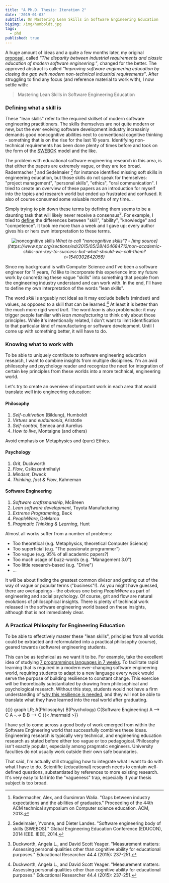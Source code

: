 ```yaml
---
title: "A Ph.D. Thesis: Iteration 2"
date: '2019-01-03'
subtitle: On Mastering Lean Skills in Software Engineering Education
bigimg: /img/humboldt.jpg
tags:
  - phd
published: true
---
```


A huge amount of ideas and a quite a few months later, my original [proposal](/post/phd-proposal/), called _"The disparity between industrial requirements and classic education of modern software engineering."_, changed for the better. The approved abstract is called _"Improving software engineering education by closing the gap with modern non-technical industrial requirements"_. After struggling to find any focus (and reference material to work with), I now settle with:

> Mastering Lean Skills in Software Engineering Education

### Defining what a skill is

These "lean skills" refer to the required skillset of modern software engineering practitioners. The skills themselves are not quite modern or new, but the ever evolving software development industry increasinly demands good noncognitive abilities next to conventional cognitive thinking - something that is on the rise for the last 10 years. Identifying non-technical requirements has been done plenty of times before and took on the form of the [SWEBOK](https://www.computer.org/web/swebok) model and the like. 

The problem with educational software engineering research in this area, is that either the papers are extremely vague, or they are too broad. Radermacher [^1] and Sedelmaier [^2] for instance identified missing soft skills in engineering education, but those skills do not speak for themselves: "project management", "personal skills", "ethics", "oral communication". I tried to create an overview of these papers as an introduction for myself into the topics and research world but ended up frustrated and confused. It also of course consumed some valuable months of my time...

Simply trying to pin down these terms by defining them seems to be a daunting task that will likely never receive a consensus[^3]. For example, I tried to [define](https://wgroeneveld.github.io/phd/src/definities/) the differences between "skill", "ability", "knowledge" and "competence". It took me more than a week and I gave up: every author gives his or hers own interpretation to these terms. 

<center>
    <img src="/img/skills.jpg" alt="noncognitive skills" />
    <em>What to call "noncognitive skills"? - [img source](https://www.npr.org/sections/ed/2015/05/28/404684712/non-academic-skills-are-key-to-success-but-what-should-we-call-them?t=1540302642056)</em>
</center>

Since my background is with Computer Science and I've been a software engineer for 11 years, I'd like to incorporate this experience into my future work by concretizing these vague "skills" into something that people from the engineering industry understand and can work with. In the end, I'll have to define my own interpretation of the words "lean skills". 

The word _skill_ is arguably not ideal as it may exclude beliefs (mindset) and values, as opposed to a skill that can be learned.[^3] At least it is better than the much more rigid word _trait_. The word _lean_ is also problematic: it may trigger people familiar with _lean manufacturing_ to think only about those principles. While it's intentionally related, I don't want to limit identification to that particular kind of manufacturing or software development. Until I come up with something better, it will have to do. 

### Knowing what to work with

To be able to uniquely contribute to software engineering education research, I want to combine insights from multiple disciplines. I'm an avid philosophy and psychology reader and recognize the need for integration of certain key principles from these worlds into a more technical, engineering world. 

Let's try to create an overview of important work in each area that would translate well into engineering education:

#### Philosophy

1. _Self-cultivation_ (Bildung), Humboldt
2. _Virtues_ and _eudaimonia_, Aristotle
3. _Self-control_, Seneca and Aurelius
4. _How to live_, Montaigne (and others)

Avoid emphasis on Metaphysics and (pure) Ethics.

#### Psychology

1. _Grit_, Duckworth
2. _Flow_, Csikszentmihalyi
3. _Mindset_, Dweck
4. _Thinking, fast & Flow_, Kahneman

#### Software Engineering

1. _Software craftsmanship_, McBreen
2. _Lean software development_, Toyota Manufacturing
3. _Extreme Programming_, Beck
4. _PeopleWare_, DeMarco
5. _Pragmatic Thinking & Learning_, Hunt

Almost all works suffer from a number of problems:

* Too theoretical (e.g. Metaphysics, theoretical Computer Science)
* Too superficial (e.g. "The passionate programmer")
* Too vague (e.g. 95% of all academic papers?)
* Too much usage of buzz-words (e.g. "Management 3.0")
* Too little research-based (e.g. "Drive")
* ... 

It will be about finding the greatest common divisor and getting out of the way of vague or popular terms ("business"!). As you might have guessed, there are overlappings - the obvious one being _PeopleWare_ as part of engineering and social psychology. Of course, grit and flow are natural evolutions of philosophical insights. There is plenty of techincal work released in the software engineering world based on these insights, although that is not immediately clear. 

### A Practical Philosphy for Engineering Education

To be able to effectively master these "lean skills", principles from all worlds could be extracted and reformulated into a practical philosophy (course), geared towards (software) engineering students. 

This can be as technical as we want it to be. For example, take the excellent idea of studying [7 programmings languages in 7 weeks](https://pragprog.com/book/btlang/seven-languages-in-seven-weeks). To facilitate rapid learning that is required in a modern ever-changing software engineering world, requiring students to adapt to a new language every week would serve the purpose of building resilience to constant change. This exercise will be theoretically substantiated by drawing from philosophical and psychological research. Without this step, students would not have a firm understanding of [why this resilience is needed](post/teaching-philosophy-first/), and they will not be able to translate what they have learned into the real world after graduating. 

{{<mermaid>}}
graph LR;
    A(Philosophy)
    B(Psychology)
    C(Software Engineering)
    A --> C
    A -.-> B
    B --> C
{{< /mermaid >}}

I have yet to come across a good body of work emerged from within the Software Engineering world that successfully combines these ideas. Engineering research is typically very technical, and engineering education research as stated before either too vague or too pedagogical. Philosophy isn't exactly popular, especially among pragmatic engineers. University faculties do not usually work outside their own safe boundaries. 

That said, I'm actually still struggling how to integrate what I want to do with what I have to do. Scientific (educational) research needs to contain well-defined questions, substantiated by references to more existing research. It's very easy to fall into the "vagueness" trap, especially if your thesis subject is too broad. 

[^1]: Radermacher, Alex, and Gursimran Walia. "Gaps between industry expectations and the abilities of graduates." Proceeding of the 44th ACM technical symposium on Computer science education. ACM, 2013.
[^2]: Sedelmaier, Yvonne, and Dieter Landes. "Software engineering body of skills (SWEBOS)." Global Engineering Education Conference (EDUCON), 2014 IEEE. IEEE, 2014.
[^3]: Duckworth, Angela L., and David Scott Yeager. "Measurement matters: Assessing personal qualities other than cognitive ability for educational purposes." Educational Researcher 44.4 (2015): 237-251.